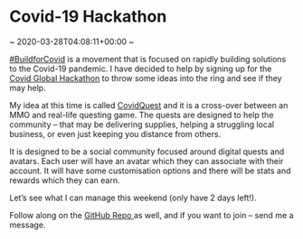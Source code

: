 # Covid-19 Hackathon
~ 2020-03-28T04:08:11+00:00 ~

[\#BuildforCovid](#BuildforCovid) is a movement that is focused on rapidly building solutions to the Covid-19 pandemic. I have decided to help by signing up for the [Covid Global Hackathon](https://covid-global-hackathon.devpost.com/) to throw some ideas into the ring and see if they may help.

My idea at this time is called [CovidQuest](https://devpost.com/software/covidquest) and it is a cross-over between an MMO and real-life questing game. The quests are designed to help the community – that may be delivering supplies, helping a struggling local business, or even just keeping you distance from others.

It is designed to be a social community focused around digital quests and avatars. Each user will have an avatar which they can associate with their account. It will have some customisation options and there will be stats and rewards which they can earn.

Let’s see what I can manage this weekend (only have 2 days left!).

Follow along on the [GitHub Repo ](https://github.com/ConflictingTheories/CovidQuest)as well, and if you want to join – send me a message.
